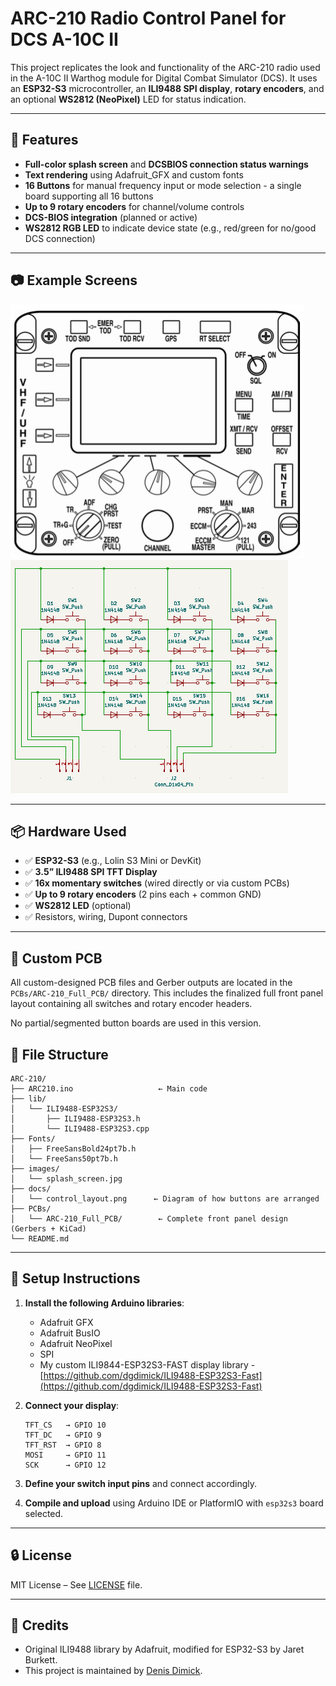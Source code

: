 # ARC-210 Radio Control Panel for DCS A-10C II

This project replicates the look and functionality of the ARC-210 radio used in the A-10C II Warthog module for Digital Combat Simulator (DCS). It uses an **ESP32-S3** microcontroller, an **ILI9488 SPI display**, **rotary encoders**, and an optional **WS2812 (NeoPixel)** LED for status indication.

---

## 🧹 Features

* **Full-color splash screen** and **DCSBIOS connection status warnings**
* **Text rendering** using Adafruit\_GFX and custom fonts
* **16 Buttons** for manual frequency input or mode selection - a single board supporting all 16 buttons
* **Up to 9 rotary encoders** for channel/volume controls
* **DCS-BIOS integration** (planned or active)
* **WS2812 RGB LED** to indicate device state (e.g., red/green for no/good DCS connection)

---

## 📷 Example Screens

![Splash Screen](images/splash_screen.jpg)
![Matrix Layout](docs/control_layout.png)

---

## 📦 Hardware Used

* ✅ **ESP32-S3** (e.g., Lolin S3 Mini or DevKit)
* ✅ **3.5” ILI9488 SPI TFT Display**
* ✅ **16x momentary switches** (wired directly or via custom PCBs)
* ✅ **Up to 9 rotary encoders** (2 pins each + common GND)
* ✅ **WS2812 LED** (optional)
* ✅ Resistors, wiring, Dupont connectors
  
---

## 🧹 Custom PCB

All custom-designed PCB files and Gerber outputs are located in the `PCBs/ARC-210_Full_PCB/` directory.
This includes the finalized full front panel layout containing all switches and rotary encoder headers.

No partial/segmented button boards are used in this version.

## 📁 File Structure

```
ARC-210/
├── ARC210.ino                   ← Main code
├── lib/
│   └── ILI9488-ESP32S3/
│       ├── ILI9488-ESP32S3.h
│       └── ILI9488-ESP32S3.cpp
├── Fonts/
│   ├── FreeSansBold24pt7b.h
│   └── FreeSans50pt7b.h
├── images/
│   └── splash_screen.jpg
├── docs/
│   └── control_layout.png      ← Diagram of how buttons are arranged
├── PCBs/
│   └── ARC-210_Full_PCB/        ← Complete front panel design (Gerbers + KiCad)
└── README.md
```

---

## 🔧 Setup Instructions

1. **Install the following Arduino libraries**:

   * Adafruit GFX
   * Adafruit BusIO
   * Adafruit NeoPixel
   * SPI
   * My custom ILI9844-ESP32S3-FAST display library - [https://github.com/dgdimick/ILI9488-ESP32S3-Fast](https://github.com/dgdimick/ILI9488-ESP32S3-Fast)

2. **Connect your display**:

   ```
   TFT_CS   → GPIO 10
   TFT_DC   → GPIO 9
   TFT_RST  → GPIO 8
   MOSI     → GPIO 11
   SCK      → GPIO 12
   ```

3. **Define your switch input pins** and connect accordingly.

4. **Compile and upload** using Arduino IDE or PlatformIO with `esp32s3` board selected.

---

## 🔒 License

MIT License – See [LICENSE](LICENSE) file.

---

## 🙏 Credits

* Original ILI9488 library by Adafruit, modified for ESP32-S3 by Jaret Burkett.
* This project is maintained by [Denis Dimick](mailto:dgdimick@gmail.com).
